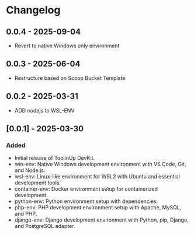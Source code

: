# Changelog

## 0.0.4 - 2025-09-04
- Revert to native Windows only environment

## 0.0.3 - 2025-06-04
- Restructure based on Scoop Bucket Template

## 0.0.2 - 2025-03-31
- ADD nodejs to WSL-ENV

## [0.0.1] - 2025-03-30

### Added
- Initial release of ToolinUp DevKit.
- win-env: Native Windows development environment with VS Code, Git, and Node.js.
- wsl-env: Linux-like environment for WSL2 with Ubuntu and essential development tools.
- container-env: Docker environment setup for containerized development.
- python-env: Python environment setup with dependencies.
- php-env: PHP development environment setup with Apache, MySQL, and PHP.
- django-env: Django development environment with Python, pip, Django, and PostgreSQL adapter.
